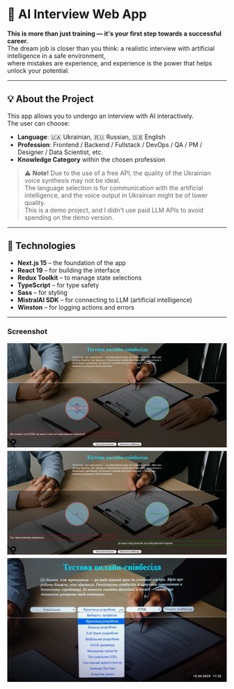 # 🎯 AI Interview Web App

**This is more than just training — it's your first step towards a successful career.**  
The dream job is closer than you think: a realistic interview with artificial intelligence in a safe environment,  
where mistakes are experience, and experience is the power that helps unlock your potential.

---

## 💡 About the Project

This app allows you to undergo an interview with AI interactively.  
The user can choose:

- **Language**: 🇺🇦 Ukrainian, 🇷🇺 Russian, 🇬🇧 English
- **Profession**: Frontend / Backend / Fullstack / DevOps / QA / PM / Designer / Data Scientist, etc.
- **Knowledge Category** within the chosen profession

> ⚠️ **Note!** Due to the use of a free API, the quality of the Ukrainian voice synthesis may not be ideal.  
> The language selection is for communication with the artificial intelligence, and the voice output in Ukrainian might be of lower quality.  
> This is a demo project, and I didn't use paid LLM APIs to avoid spending on the demo version.

---

## 🧠 Technologies

- **Next.js 15** – the foundation of the app
- **React 19** – for building the interface
- **Redux Toolkit** – to manage state selections
- **TypeScript** – for type safety
- **Sass** – for styling
- **MistralAI SDK** – for connecting to LLM (artificial intelligence)
- **Winston** – for logging actions and errors

---

### Screenshot
<div style="display: flex; gap: 8px; flex-direction: column;">
    <img src="./public/screenshots/Screenshot 1.png" />
    <img src="./public/screenshots/Screenshot 2.png" />
    <img src="./public/screenshots/Screenshot 3.jpg" />
</div>